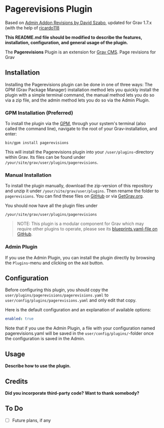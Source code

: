 # Pagerevisions Plugin
Based on [Admin Addon Revisions by David Szabo](https://github.com/david-szabo97/grav-plugin-admin-addon-revisions), updated for Grav 1.7.x (with the help of [ricardo118](https://github.com/ricardo118)

**This README.md file should be modified to describe the features, installation, configuration, and general usage of the plugin.**

The **Pagerevisions** Plugin is an extension for [Grav CMS](http://github.com/getgrav/grav). Page revisions for Grav

## Installation

Installing the Pagerevisions plugin can be done in one of three ways: The GPM (Grav Package Manager) installation method lets you quickly install the plugin with a simple terminal command, the manual method lets you do so via a zip file, and the admin method lets you do so via the Admin Plugin.

### GPM Installation (Preferred)

To install the plugin via the [GPM](http://learn.getgrav.org/advanced/grav-gpm), through your system's terminal (also called the command line), navigate to the root of your Grav-installation, and enter:

    bin/gpm install pagerevisions

This will install the Pagerevisions plugin into your `/user/plugins`-directory within Grav. Its files can be found under `/your/site/grav/user/plugins/pagerevisions`.

### Manual Installation

To install the plugin manually, download the zip-version of this repository and unzip it under `/your/site/grav/user/plugins`. Then rename the folder to `pagerevisions`. You can find these files on [GitHub](https://github.com//grav-plugin-pagerevisions) or via [GetGrav.org](http://getgrav.org/downloads/plugins#extras).

You should now have all the plugin files under

    /your/site/grav/user/plugins/pagerevisions
	
> NOTE: This plugin is a modular component for Grav which may require other plugins to operate, please see its [blueprints.yaml-file on GitHub](https://github.com//grav-plugin-pagerevisions/blob/master/blueprints.yaml).

### Admin Plugin

If you use the Admin Plugin, you can install the plugin directly by browsing the `Plugins`-menu and clicking on the `Add` button.

## Configuration

Before configuring this plugin, you should copy the `user/plugins/pagerevisions/pagerevisions.yaml` to `user/config/plugins/pagerevisions.yaml` and only edit that copy.

Here is the default configuration and an explanation of available options:

```yaml
enabled: true
```

Note that if you use the Admin Plugin, a file with your configuration named pagerevisions.yaml will be saved in the `user/config/plugins/`-folder once the configuration is saved in the Admin.

## Usage

**Describe how to use the plugin.**

## Credits

**Did you incorporate third-party code? Want to thank somebody?**

## To Do

- [ ] Future plans, if any

